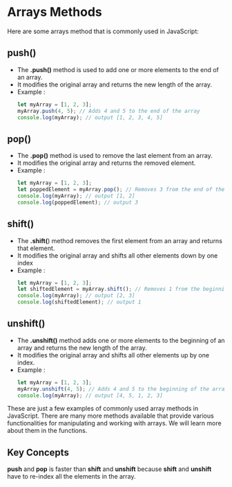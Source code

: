 # Arrays Methods

Here are some arrays method that is commonly used in JavaScript:

## **push()**

- The **.push()** method is used to add one or more elements to the end of an array.
- It modifies the original array and returns the new length of the array.
- Example :
  ```js
  let myArray = [1, 2, 3];
  myArray.push(4, 5); // Adds 4 and 5 to the end of the array
  console.log(myArray); // output [1, 2, 3, 4, 5]
  ```

## **pop()**

- The **.pop()** method is used to remove the last element from an array.
- It modifies the original array and returns the removed element.
- Example :
  ```js
  let myArray = [1, 2, 3];
  let poppedElement = myArray.pop(); // Removes 3 from the end of the array
  console.log(myArray); // output [1, 2]
  console.log(poppedElement); // output 3
  ```

## **shift()**

- The **.shift(**) method removes the first element from an array and returns that element.
- It modifies the original array and shifts all other elements down by one index
- Example :
  ```js
  let myArray = [1, 2, 3];
  let shiftedElement = myArray.shift(); // Removes 1 from the beginning of the array
  console.log(myArray); // output [2, 3]
  console.log(shiftedElement); // output 1
  ```

## **unshift()**

- The **.unshift()** method adds one or more elements to the beginning of an array and returns the new length of the array.
- It modifies the original array and shifts all other elements up by one index.
- Example :
  ```js
  let myArray = [1, 2, 3];
  myArray.unshift(4, 5); // Adds 4 and 5 to the beginning of the array
  console.log(myArray); // output [4, 5, 1, 2, 3]
  ```

These are just a few examples of commonly used array methods in JavaScript. There are many more methods available that provide various functionalities for manipulating and working with arrays.
We will learn more about them in the functions.

## **Key Concepts**

**push** and **pop** is faster than **shift** and **unshift** because **shift** and **unshift** have to re-index all the elements in the array.
